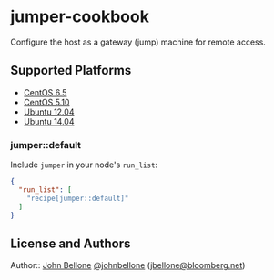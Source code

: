 jumper-cookbook
===============
Configure the host as a gateway (jump) machine for remote access.

## Supported Platforms

- [CentOS 6.5][3]
- [CentOS 5.10][4]
- [Ubuntu 12.04][5]
- [Ubuntu 14.04][6]

### jumper::default

Include `jumper` in your node's `run_list`:

```json
{
  "run_list": [
    "recipe[jumper::default]"
  ]
}
```

## License and Authors

Author:: [John Bellone][1] [@johnbellone][2] (<jbellone@bloomberg.net>)

[1]: https://github.com/johnbellone
[2]: https://twitter.com/johnbellone
[3]: http://centos.org
[4]: http://centos.org
[5]: http://ubuntu.com
[6]: http://ubuntu.com
